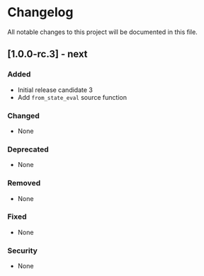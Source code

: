 # Changelog
All notable changes to this project will be documented in this file.

## [1.0.0-rc.3] - next

### Added
- Initial release candidate 3   
- Add `from_state_eval` source function

### Changed
- None

### Deprecated
- None

### Removed
- None

### Fixed
- None

### Security
- None
